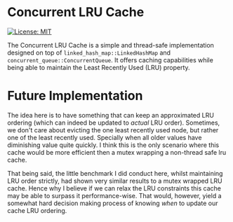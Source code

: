 # Concurrent LRU Cache

[![License: MIT](https://img.shields.io/badge/License-MIT-blue.svg)](https://opensource.org/licenses/MIT)

The Concurrent LRU Cache is a simple and thread-safe implementation designed on top of `linked_hash_map::LinkedHashMap` and `concurrent_queue::ConcurrentQueue`. It offers caching capabilities while being able to maintain the Least Recently Used (LRU) property.

# Future Implementation

The idea here is to have something that can keep an approximated LRU ordering (which can indeed be updated to *actual* LRU order). Sometimes, we don't care about evicting the one least recently used node, but rather one of the least recently used. Specially when all older values have diminishing value quite quickly. I think this is the only scenario where this cache would be more efficient then a mutex wrapping a non-thread safe lru cache.

That being said, the little benchmark I did conduct here, whilst maintaining LRU order strictly, had shown very similar results to a mutex wrapped LRU cache. Hence why I believe if we can relax the LRU constraints this cache may be able to surpass it performance-wise. That would, however, yield a somewhat hard decision making process of knowing *when* to update our cache LRU ordering.
